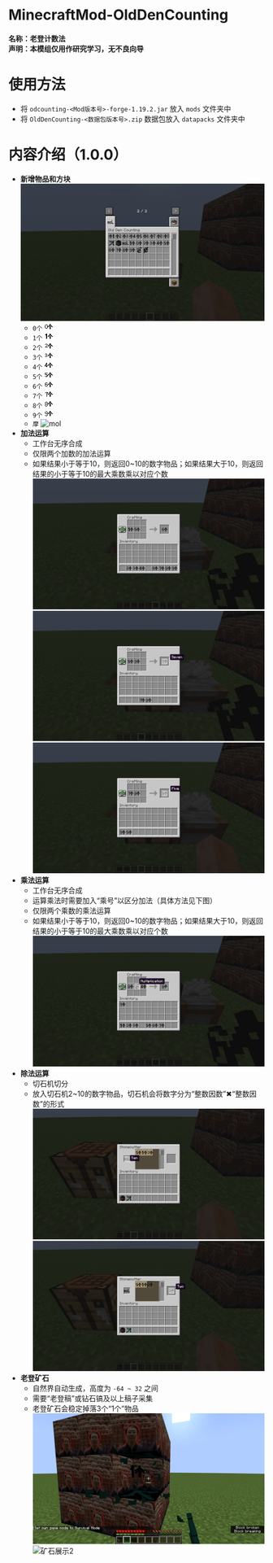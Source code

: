 # MinecraftMod-OldDenCounting
**名称：老登计数法**  
**声明：本模组仅用作研究学习，无不良向导**  

# 使用方法
  - 将 `odcounting-<Mod版本号>-forge-1.19.2.jar` 放入 `mods` 文件夹中
  - 将 `OldDenCounting-<数据包版本号>.zip` 数据包放入 `datapacks` 文件夹中

# 内容介绍（1.0.0）
  - **新增物品和方块**
    ![物品栏展示](./images/01.png)
    - `0个` ![zero](./images/zero.png)
    - `1个` ![one](./images/one.png)
    - `2个` ![two](./images/two.png)
    - `3个` ![three](./images/three.png)
    - `4个` ![four](./images/four.png)
    - `5个` ![five](./images/five.png)
    - `6个` ![six](./images/six.png)
    - `7个` ![seven](./images/seven.png)
    - `8个` ![eight](./images/eight.png)
    - `9个` ![nine](./images/nine.png)
    - `摩` ![mol](./images/mol.png)
  - **加法运算**
    - 工作台无序合成
    - 仅限两个加数的加法运算
    - 如果结果小于等于10，则返回0~10的数字物品；如果结果大于10，则返回结果的小于等于10的最大乘数乘以对应个数
      ![加法展示1](./images/02.png)
      ![加法展示2](./images/03.png)
      ![加法展示3](./images/04.png)
  - **乘法运算**
    - 工作台无序合成
    - 运算乘法时需要加入“乘号”以区分加法（具体方法见下图）
    - 仅限两个乘数的乘法运算
    - 如果结果小于等于10，则返回0~10的数字物品；如果结果大于10，则返回结果的小于等于10的最大乘数乘以对应个数
      ![乘法展示](./images/05.png)
  - **除法运算**
    - 切石机切分
    - 放入切石机2~10的数字物品，切石机会将数字分为“整数因数”✖“整数因数”的形式
      ![除法展示1](./images/06.png)
      ![除法展示2](./images/07.png)
  - **老登矿石**
    - 自然界自动生成，高度为 `-64 ~ 32` 之间
    - 需要“老登稿”或钻石镐及以上稿子采集
    - 老登矿石会稳定掉落3个“1个”物品
      ![矿石展示1](./images/08.png)
      ![矿石展示2](./images/09/png)
  
